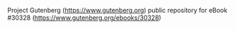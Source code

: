 Project Gutenberg (https://www.gutenberg.org) public repository for eBook #30328 (https://www.gutenberg.org/ebooks/30328)
